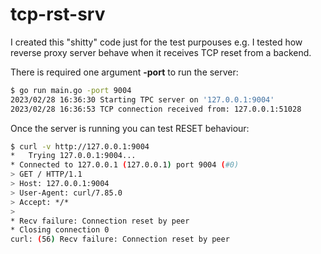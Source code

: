 # tcp-rst-srv

I created this "shitty" code just for the test purpouses
e.g. I tested how reverse proxy server behave when it receives
TCP reset from a backend.

There is required one argument **-port** to run the server:

```sh
$ go run main.go -port 9004
2023/02/28 16:36:30 Starting TPC server on '127.0.0.1:9004'
2023/02/28 16:36:53 TCP connection received from: 127.0.0.1:51028
```

Once the server is running you can test RESET behaviour:

```sh
$ curl -v http://127.0.0.1:9004
*   Trying 127.0.0.1:9004...
* Connected to 127.0.0.1 (127.0.0.1) port 9004 (#0)
> GET / HTTP/1.1
> Host: 127.0.0.1:9004
> User-Agent: curl/7.85.0
> Accept: */*
>
* Recv failure: Connection reset by peer
* Closing connection 0
curl: (56) Recv failure: Connection reset by peer
```

